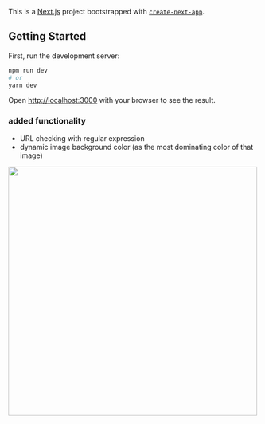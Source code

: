 This is a [Next.js](https://nextjs.org/) project bootstrapped with [`create-next-app`](https://github.com/vercel/next.js/tree/canary/packages/create-next-app).

## Getting Started

First, run the development server:

```bash
npm run dev
# or
yarn dev
```

Open [http://localhost:3000](http://localhost:3000) with your browser to see the result.

### added functionality

- URL checking with regular expression
- dynamic image background color (as the most dominating color of that image)

<img src="https://media.giphy.com/media/IlP2KbR1RAfedMGZwj/giphy.gif" alt="" width="500px"/>
